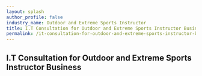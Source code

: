 ```yaml
---
layout: splash 
author_profile: false 
industry_name: Outdoor and Extreme Sports Instructor
title: I.T Consultation for Outdoor and Extreme Sports Instructor Business
permalink: /it-consultation-for-outdoor-and-extreme-sports-instructor-business
---
```


## I.T Consultation for Outdoor and Extreme Sports Instructor Business